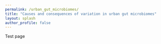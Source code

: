 ```yaml
---
permalink: /urban_gut_microbiomes/
title: "Causes and consequences of variation in urban gut microbiomes"
layout: splash
author_profile: false
---
```


Test page
